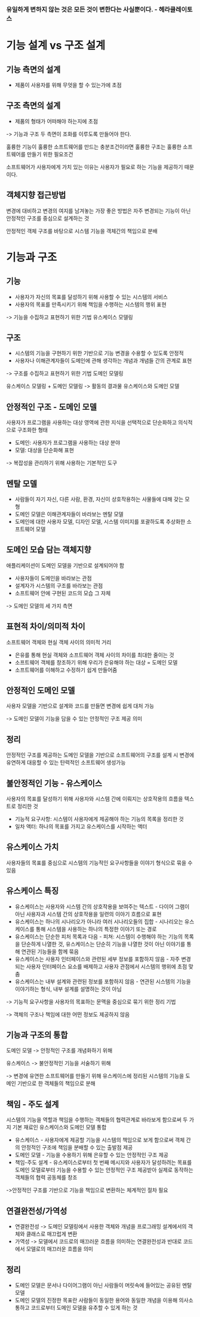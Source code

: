 ### **유일하게 변하지 않는 것은 모든 것이 변한다는 사실뿐이다. - 헤라클레이토스**


# 기능 설계 vs 구조 설계
## 기능 측면의 설계
- 제품이 사용자를 위해 무엇을 할 수 있는가에 초점

## 구조 측면의 설계
- 제품의 형태가 어떠해야 하는지에 초점

-> 기능과 구조 두 측면이 조화를 이루도록 만들어야 한다.

훌륭한 기능이 훌륭한 소프트웨어를 만드는 충분조건이라면 훌륭한 구조는 훌륭한 소프트웨어를 만들기 위한 필요조건

소프트웨어가 사용자에게 가치 있는 이유는 사용자가 필요로 하는 기능을 제공하기 때문이다.

## 객체지향 접근방법
변경에 대비하고 변경의 여지를 남겨놓는 가장 좋은 방법은 자주 변경되는 기능이 아닌 안정적인 구조를 중심으로 설계하는 것

안정적인 객체 구조를 바탕으로 시스템 기능을 객체간의 책임으로 분배



# 기능과 구조
## 기능

- 사용자가 자신의 목표를 달성하기 위해 사용할 수 있는 시스템의 서비스
- 사용자의 목표를 만족시키기 위해 책임을 수행하는 시스템의 행위 표현

-> 기능을 수집하고 표현하기 위한 기법 유스케이스 모델링

## 구조

- 시스템의 기능을 구현하기 위한 기반으로 기능 변경을 수용할 수 있도록 안정적
- 사용자나 이해관계자들이 도메인에 관해 생각하는 개념과 개념들 간의 관계로 표현

-> 구조를 수집하고 표현하기 위한 기법 도메인 모델링

유스케이스 모델링 + 도메인 모델링 -> 활동의 결과물 유스케이스와 도메인 모델



## 안정적인 구조 - 도메인 모델
사용자가 프로그램을 사용하는 대상 영역에 관한 지식을 선택적으로 단순화하고 의식적으로 구조화한 형태

- 도메인: 사용자가 프로그램을 사용하는 대상 분야
- 모델: 대상을 단순화해 표현

-> 복잡성을 관리하기 위해 사용하는 기본적인 도구


## 멘탈 모델
- 사람들이 자기 자신, 다른 사람, 환경, 자신이 상호작용하는 사물들에 대해 갖는 모형
- 도메인 모델은 이해관계자들이 바라보는 멘탈 모델
- 도메인에 대한 사용자 모델, 디자인 모델, 시스템 이미지를 포괄하도록 추상화한 소프트웨어 모델

## 도메인 모습 담는 객체지향
애플리케이션이 도메인 모델을 기반으로 설계되어야 함

- 사용자들이 도메인을 바라보는 관점
- 설계자가 시스템의 구조를 바라보는 관점
- 소프트웨어 안에 구현된 코드의 모습 그 자체 

-> 도메인 모델의 세 가지 측면



## 표현적 차이/의미적 차이
소프트웨어 객체와 현실 객체 사이의 의미적 거리

- 은유를 통해 현실 객체와 소프트웨어 객체 사이의 차이를 최대한 줄이는 것
- 소프트웨어 객체를 창조하기 위해 우리가 은유해야 하는 대상 = 도메인 모델
- 소프트웨어를 이해하고 수정하기 쉽게 만들어줌

## 안정적인 도메인 모델
사용자 모델을 기반으로 설계와 코드를 만들면 변경에 쉽게 대처 가능

-> 도메인 모델이 기능을 담을 수 있는 안정적인 구조 제공 의미

## 정리
안정적인 구조를 제공하는 도메인 모델을 기반으로 소프트웨어의 구조를 설계 시 변경에 유연하게 대응할 수 있는 탄력적인 소프트웨어 생성가능



## 불안정적인 기능 - 유스케이스
사용자의 목표를 달성하기 위해 사용자와 시스템 간에 이뤄지는 상호작용의 흐름을 텍스트로 정리한 것

- 기능적 요구사항: 시스템이 사용자에게 제공해야 하는 기능의 목록을 정리한 것
- 일차 액터: 하나의 목표를 가지고 유스케이스를 시작하는 액터


## 유스케이스 가치
사용자들의 목표를 중심으로 시스템의 기능적인 요구사항들을 이야기 형식으로 묶을 수 있음



## 유스케이스 특징
- 유스케이스는 사용자와 시스템 간의 상호작용을 보여주는 텍스트 - 다이어 그램이 아닌 사용자과 시스템 간의 상호작용을 일련의 이야기 흐름으로 표현
- 유스케이스는 하나의 시나리오가 아니라 여러 시나리오들의 집합 - 시나리오는 유스케이스를 통해 시스템을 사용하는 하나의 특정한 이야기 또는 경로
- 유스케이스는 단순한 피처 목록과 다음 - 피쳐: 시스템이 수행해야 하는 기능의 목록을 단순하게 나열한 것, 유스케이스는 단순히 기능을 나열한 것이 아닌 이야기를 통해 연관된 기능들을 함께 묶음
- 유스케이스는 사용자 인터페이스와 관련된 세부 정보를 포함하지 않음 - 자주 변경되는 사용자 인터페이스 요소를 배제하고 사용자 관점에서 시스템의 행위에 초점 맞춤
- 유스케이스는 내부 설계와 관련된 정보를 포함하지 않음 - 연관된 시스템의 기능을 이야기하는 형식, 내부 설계를 설명하는 것이 아님

-> 기능적 요구사항을 사용자의 목표하는 문맥을 중심으로 묶기 위한 정리 기법

-> 객체의 구조나 책임에 대한 어떤 정보도 제공하지 않음


## 기능과 구조의 통합
도메인 모델 -> 안정적인 구조를 개념화하기 위해

유스케이스 -> 불안정적인 기능을 서술하기 위해

-> 변경에 유연한 소프트웨어를 만들기 위해 유스케이스에 정리된 시스템의 기능을 도메인 기반으로 한 객체들의 책임으로 분해


## 책임 - 주도 설계
시스템의 기능을 역할과 책임을 수행하는 객체들의 협력관계로 바라보게 함으로써 두 가지 기본 재료인 유스케이스와 도메인 모델 통합

- 유스케이스 - 사용자에게 제공할 기능을 시스템의 책임으로 보게 함으로써 객체 간의 안정적인 구조에 책임을 분배할 수 있는 출발점 제공
- 도메인 모델 - 기능을 수용하기 위해 은유할 수 있는 안정적인 구조 제공
- 책임-주도 설계 - 유스케이스로부터 첫 번째 메시지와 사용자가 달성하려는 목표를 도메인 모델로부터 기능을 수용할 수 있는 안정적인 구조 제공받아 실제로 동작하는 객체들의 협력 공동체를 창조

->안정적인 구조를 기반으로 기능을 책임으로 변환하는 체계적인 절차 필요



## 연결완전성/가역성
- 연결완전성 -> 도메인 모델링에서 사용한 객체와 개념을 프로그래밍 설계에서의 객체와 클래스로 매끄럽게 변환
- 가역성 -> 모델에서 코드로의 매끄러운 흐름을 의미하는 연결완전성과 반대로 코드에서 모델로의  매끄러운 흐름을 의미


## 정리
- 도메인 모델은 문서나 다이어그램이 아닌 사람들이 머릿속에 들어있는 공유된 멘탈 모델
- 도메인 모델의 진정한 목표란 사람들이 동일한 용어와 동일한 개념을 이용해 의사소통하고 코드로부터 도메인 모델을 유추할 수 있게 하는 것

